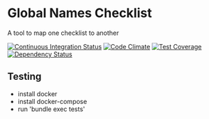 Global Names Checklist
======================

A tool to map one checklist to another

[![Continuous Integration Status][1]][2]
[![Code Climate][3]][4]
[![Test Coverage][5]][6]
[![Dependency Status][7]][8]

[1]: https://circleci.com/gh/GlobalNamesArchitecture/checklist.svg?style=shield
[2]: https://circleci.com/gh/GlobalNamesArchitecture/checklist
[3]: https://codeclimate.com/github/GlobalNamesArchitecture/checklist/badges/gpa.svg
[4]: https://codeclimate.com/github/GlobalNamesArchitecture/checklist
[5]: https://codeclimate.com/github/GlobalNamesArchitecture/checklist/badges/coverage.svg
[6]: https://codeclimate.com/github/GlobalNamesArchitecture/checklist
[7]: https://gemnasium.com/GlobalNamesArchitecture/checklist.png
[8]: https://gemnasium.com/GlobalNamesArchitecture/checklist

Testing
-------

* install docker
* install docker-compose
* run 'bundle exec tests'
